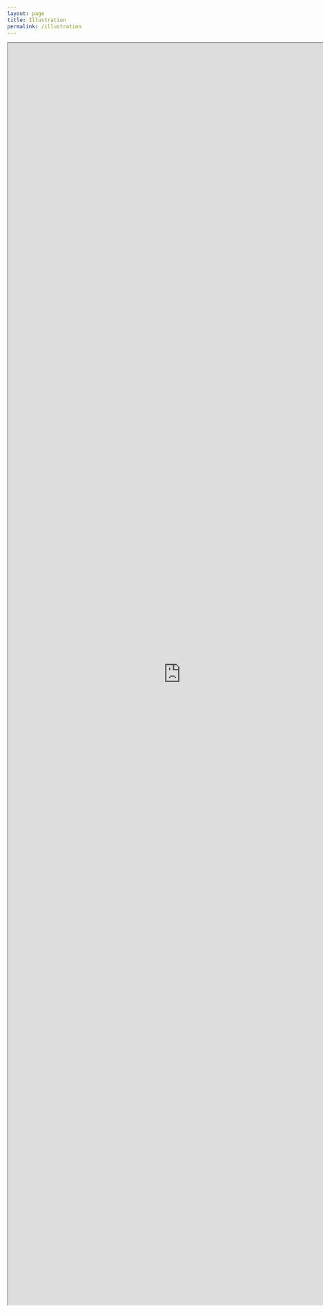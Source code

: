 ```yaml
---
layout: page
title: Illustration
permalink: /illustration
---
```

<center><iframe height="75%" width="800px" src="https://lwflouisa.github.io/Portfolio/Gallery"></center>
